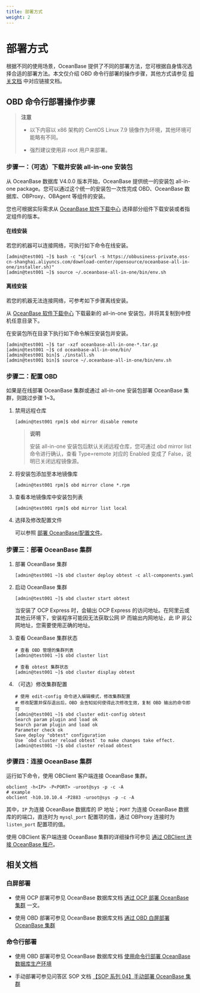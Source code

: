 ```yaml
---
title: 部署方式
weight: 2
---
```

# **部署方式**

根据不同的使用场景，OceanBase 提供了不同的部署方法，您可根据自身情况选择合适的部署方法。本文仅介绍 OBD 命令行部署的操作步骤，其他方式请参见 [相关文档](#相关文档) 中对应链接文档。

## **OBD 命令行部署操作步骤**

> **注意**
>
> - 以下内容以 x86 架构的 CentOS Linux 7.9 镜像作为环境，其他环境可能略有不同。
>
> - 强烈建议使用非 root 用户来部署。

### **步骤一：（可选）下载并安装 all-in-one 安装包**

从 OceanBase 数据库 V4.0.0 版本开始，OceanBase 提供统一的安装包 all-in-one package。您可以通过这个统一的安装包一次性完成 OBD、OceanBase 数据库、OBProxy、OBAgent 等组件的安装。

您也可根据实际需求从 [OceanBase 软件下载中心](https://www.oceanbase.com/softwarecenter) 选择部分组件下载安装或者指定组件的版本。

#### **在线安装**

若您的机器可以连接网络，可执行如下命令在线安装。

```shell
[admin@test001 ~]$ bash -c "$(curl -s https://obbusiness-private.oss-cn-shanghai.aliyuncs.com/download-center/opensource/oceanbase-all-in-one/installer.sh)"
[admin@test001 ~]$ source ~/.oceanbase-all-in-one/bin/env.sh
```

#### **离线安装**

若您的机器无法连接网络，可参考如下步骤离线安装。

从 [OceanBase 软件下载中心](https://www.oceanbase.com/softwarecenter) 下载最新的 all-in-one 安装包，并将其复制到中控机任意目录下。

在安装包所在目录下执行如下命令解压安装包并安装。

```shell
[admin@test001 ~]$ tar -xzf oceanbase-all-in-one-*.tar.gz
[admin@test001 ~]$ cd oceanbase-all-in-one/bin/
[admin@test001 bin]$ ./install.sh
[admin@test001 bin]$ source ~/.oceanbase-all-in-one/bin/env.sh
```

### **步骤二：配置 OBD**

如果是在线部署 OceanBase 集群或通过 all-in-one 安装包部署 OceanBase 集群，则跳过步骤 1~3。

1. 禁用远程仓库

   ```shell
   [admin@test001 rpm]$ obd mirror disable remote
   ```

   > **说明**
   >
   > 安装 all-in-one 安装包后默认关闭远程仓库，您可通过 obd mirror list 命令进行确认，查看 Type=remote 对应的 Enabled 变成了 False，说明已关闭远程镜像源。

2. 将安装包添加至本地镜像库

   ```shell
   [admin@test001 rpm]$ obd mirror clone *.rpm
   ```

3. 查看本地镜像库中安装包列表

   ```shell
   [admin@test001 rpm]$ obd mirror list local
   ```

4. 选择及修改配置文件

   可以参照 [部署 OceanBase/配置文件](./configuration_file.md)。

### **步骤三：部署 OceanBase 集群**

1. 部署 OceanBase 集群

   ```shell
   [admin@test001 ~]$ obd cluster deploy obtest -c all-components.yaml
   ```

2. 启动 OceanBase 集群

   ```shell
   [admin@test001 ~]$ obd cluster start obtest
   ```

   当安装了 OCP Express 时，会输出 OCP Express 的访问地址。在阿里云或其他云环境下，安装程序可能因无法获取公网 IP 而输出内网地址，此 IP 非公网地址，您需要使用正确的地址。

3. 查看 OceanBase 集群状态

   ```shell
   # 查看 OBD 管理的集群列表
   [admin@test001 ~]$ obd cluster list
  
   # 查看 obtest 集群状态
   [admin@test001 ~]$ obd cluster display obtest
   ```

4. （可选）修改集群配置

   ```shell
   # 使用 edit-config 命令进入编辑模式，修改集群配置
   # 修改配置并保存退出后，OBD 会告知如何使得此次修改生效，复制 OBD 输出的命令即可
   [admin@test001 ~]$ obd cluster edit-config obtest
   Search param plugin and load ok
   Search param plugin and load ok
   Parameter check ok
   Save deploy "obtest" configuration
   Use `obd cluster reload obtest` to make changes take effect.
   [admin@test001 ~]$ obd cluster reload obtest
   ```

### **步骤四：连接 OceanBase 集群**

运行如下命令，使用 OBClient 客户端连接 OceanBase 集群。

```shell
obclient -h<IP> -P<PORT> -uroot@sys -p -c -A
# example
obclient -h10.10.10.4 -P2883 -uroot@sys -p -c -A
```

其中，`IP` 为连接 OceanBase 数据库的 IP 地址；`PORT` 为连接 OceanBase 数据库的的端口，直连时为 `mysql_port` 配置项的值，通过 OBProxy 连接时为 `listen_port` 配置项的值。

使用 OBClient 客户端连接 OceanBase 集群的详细操作可参见 [通过 OBClient 连接 OceanBase 租户](https://www.oceanbase.com/docs/common-oceanbase-database-cn-10000000001698768)。

## **相关文档**

### **白屏部署**

- 使用 OCP 部署可参见 OceanBase 数据库文档 [通过 OCP 部署 OceanBase 集群](https://www.oceanbase.com/docs/common-oceanbase-database-cn-10000000001700626) 一文。

- 使用 OBD 部署可参见 OceanBase 数据库文档 [通过 OBD 白屏部署 OceanBase 集群](https://www.oceanbase.com/docs/common-oceanbase-database-cn-10000000001697442)

### **命令行部署**

- 使用 OBD 部署可参见 OceanBase 数据库文档 [使用命令行部署 OceanBase 数据库生产环境](https://www.oceanbase.com/docs/common-oceanbase-database-cn-10000000001692942)

- 手动部署可参见问答区 SOP 文档 [【SOP 系列 04】手动部署 OceanBase 集群](https://ask.oceanbase.com/t/topic/28800061)